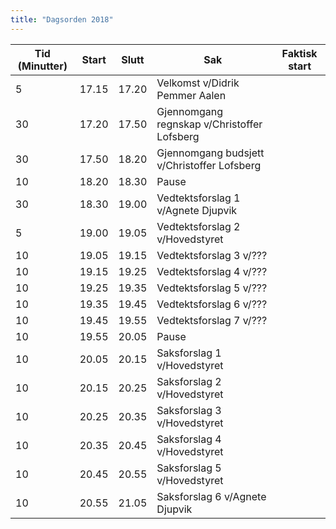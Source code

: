 ```yaml
---
title: "Dagsorden 2018"
---
```


|  Tid (Minutter) | Start   | Slutt   | Sak   | Faktisk start   |
|---|---|---|---|---|
| 5 | 17.15  | 17.20 | Velkomst v/Didrik Pemmer Aalen |   |
| 30  | 17.20  | 17.50 | Gjennomgang regnskap v/Christoffer Lofsberg  |   |
| 30  | 17.50  | 18.20  | Gjennomgang budsjett  v/Christoffer Lofsberg |   |
| 10  | 18.20  | 18.30 | Pause  |   |
| 30  | 18.30  | 19.00 | Vedtektsforslag 1 v/Agnete Djupvik | |
| 5  | 19.00  | 19.05 | Vedtektsforslag 2 v/Hovedstyret | |
| 10  | 19.05  | 19.15 | Vedtektsforslag 3 v/???| |
| 10  | 19.15  | 19.25 | Vedtektsforslag 4 v/??? | |
| 10  | 19.25  | 19.35 | Vedtektsforslag 5 v/???| |
| 10  | 19.35  | 19.45 | Vedtektsforslag 6 v/???| |
| 10  | 19.45  | 19.55 | Vedtektsforslag 7 v/???| |
| 10  | 19.55  | 20.05 | Pause  |   |
| 10  | 20.05  | 20.15 | Saksforslag 1 v/Hovedstyret |   |
| 10  | 20.15  | 20.25 | Saksforslag 2 v/Hovedstyret |   |
| 10  | 20.25  | 20.35 | Saksforslag 3 v/Hovedstyret |   |
| 10  | 20.35  | 20.45 | Saksforslag 4 v/Hovedstyret |   |
| 10  | 20.45  | 20.55 | Saksforslag 5 v/Hovedstyret |   |
| 10  | 20.55  | 21.05 | Saksforslag 6 v/Agnete Djupvik |   |